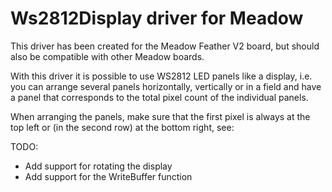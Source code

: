 # Ws2812Display driver for Meadow

This driver has been created for the Meadow Feather V2 board, but should also be compatible with other Meadow boards.

With this driver it is possible to use WS2812 LED panels like a display, i.e. you can arrange several panels horizontally, vertically or in a field and have a panel that corresponds to the total pixel count of the individual panels.

When arranging the panels, make sure that the first pixel is always at the top left or (in the second row) at the bottom right, see:




TODO:

* Add support for rotating the display
* Add support for the WriteBuffer function